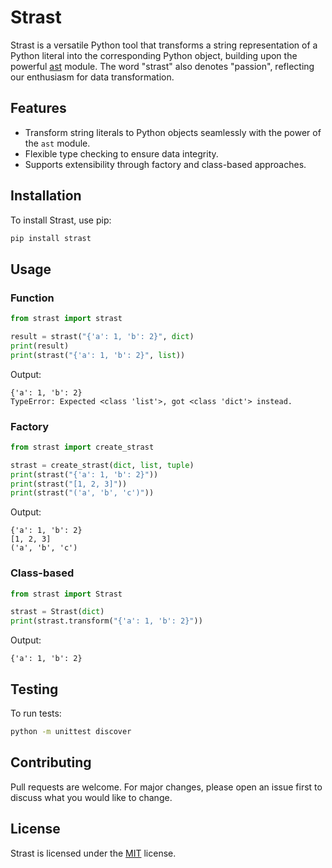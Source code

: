 # Strast
Strast is a versatile Python tool that transforms a string representation of a Python literal into the corresponding Python object, building upon the powerful [ast](https://docs.python.org/3/library/ast.html) module. The word "strast" also denotes "passion", reflecting our enthusiasm for data transformation. 


## Features
- Transform string literals to Python objects seamlessly with the power of the `ast` module.
- Flexible type checking to ensure data integrity.
- Supports extensibility through factory and class-based approaches.

## Installation
To install Strast, use pip:

```bash
pip install strast
```

## Usage
### Function
```python
from strast import strast

result = strast("{'a': 1, 'b': 2}", dict)
print(result)
print(strast("{'a': 1, 'b': 2}", list))
```
Output:
```
{'a': 1, 'b': 2}
TypeError: Expected <class 'list'>, got <class 'dict'> instead.
```

### Factory
```python
from strast import create_strast

strast = create_strast(dict, list, tuple)
print(strast("{'a': 1, 'b': 2}"))
print(strast("[1, 2, 3]"))
print(strast("('a', 'b', 'c')"))
```
Output:
```
{'a': 1, 'b': 2}
[1, 2, 3]
('a', 'b', 'c')
```

### Class-based
```python
from strast import Strast

strast = Strast(dict)
print(strast.transform("{'a': 1, 'b': 2}"))
```
Output:
```
{'a': 1, 'b': 2}
```

## Testing
To run tests:
```bash
python -m unittest discover
```

## Contributing
Pull requests are welcome. For major changes, please open an issue first to discuss what you would like to change.

## License
Strast is licensed under the [MIT](https://choosealicense.com/licenses/mit/) license.

